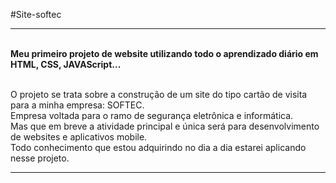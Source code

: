 #Site-softec

<hr/>
<br><strong>Meu primeiro projeto de website utilizando todo o aprendizado diário em HTML, CSS, JAVAScript...</strong></br>

<br>O projeto se trata sobre a construção de um site do tipo cartão de visita para a minha empresa: SOFTEC.
<br>Empresa voltada para o ramo de segurança eletrônica e informática.
<br>Mas que em breve a atividade principal e única será para desenvolvimento de websites e aplicativos mobile.
<br>Todo conhecimento que estou adquirindo no dia a dia estarei aplicando nesse projeto.
<br>
<hr/>

